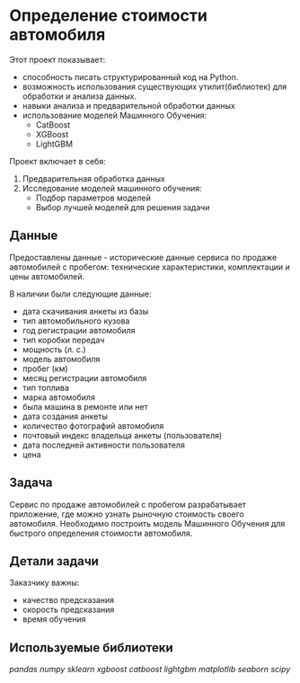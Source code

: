 # Определение стоимости автомобиля 

Этот проект показывает: 
- способность писать структурированный код на Python. 
- возможность использования существующих утилит(библиотек) для обработки и анализа данных.
- навыки анализа и предварительной обработки данных
- использование моделей Машинного Обучения:
    - CatBoost
    - XGBoost
    - LightGBM

Проект включает в себя:
1. Предварительная обработка данных
2. Исследование моделей машинного обучения:
    - Подбор параметров моделей
    - Выбор лучшей моделей для решения задачи



## Данные
Предоставлены данные - исторические данные сервиса по продаже автомобилей с пробегом: технические характеристики, комплектации и цены автомобилей.

В наличии были следующие данные:
- дата скачивания анкеты из базы
- тип автомобильного кузова
- год регистрации автомобиля
- тип коробки передач
- мощность (л. с.)
- модель автомобиля
- пробег (км)
- месяц регистрации автомобиля
- тип топлива
- марка автомобиля
- была машина в ремонте или нет
- дата создания анкеты
- количество фотографий автомобиля
- почтовый индекс владельца анкеты (пользователя)
- дата последней активности пользователя
- цена

## Задача

Сервис по продаже автомобилей с пробегом разрабатывает приложение, где можно узнать рыночную стоимость своего автомобиля. Необходимо построить модель Машинного Обучения для быстрого определения стоимости автомобиля.

## Детали задачи
Заказчику важны:
- качество предсказания
- скорость предсказания
- время обучения

## Используемые библиотеки
*pandas*
*numpy*
*sklearn*
*xgboost*
*catboost*
*lightgbm*
*matplotlib*
*seaborn*
*scipy*
